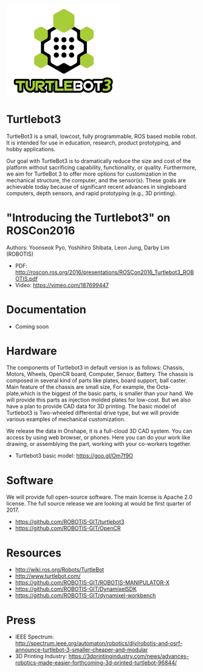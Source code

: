 <img src="https://raw.githubusercontent.com/ROBOTIS-GIT/ROBOTIS-Documents/master/wiki-images/Turtlebot3/Turtlebot3_logo.jpg" width="300">

# Turtlebot3

TurtleBot3 is a small, low­cost, fully programmable, ROS­ based mobile robot. It is intended for use in education, research, product prototyping, and hobby applications.

Our goal with TurtleBot3 is to dramatically reduce the size and cost of the platform without sacrificing capability, functionality, or quality. Furthermore, we aim for TurtleBot 3 to offer more options for customization in the mechanical structure, the computer, and the sensor(s). These goals are achievable today because of significant recent advances in single­board computers, depth sensors, and rapid prototyping (e.g., 3­D printing).

# "Introducing the Turtlebot3" on ROSCon2016

Authors: Yoonseok Pyo, Yoshihiro Shibata, Leon Jung, Darby Lim (ROBOTIS)

- PDF: http://roscon.ros.org/2016/presentations/ROSCon2016_Turtlebot3_ROBOTIS.pdf
- Video: https://vimeo.com/187699447

# Documentation
- Coming soon

# Hardware
The components of Turtlebot3 in default version is as follows: Chassis, Motors, Wheels, OpenCR board, Computer, Sensor, Battery. The chassis is composed in several kind of parts like plates, board support, ball caster. Main feature of the chassis are small size, For example, the Octa-plate,which is the biggest of the basic parts, is smaller than your hand. We will provide this parts as injection molded plates for low-cost. But we also have a plan to provide CAD data for 3D printing. The basic model of Turtlebot3 is Two-wheeled differential drive type, but we will provide various examples of mechanical customization.

We release the data in Onshape, it is a full-cloud 3D CAD system. You can access by using web browser, or phones. Here you can do your work like drawing, or assemblying the part, working with your co-workers together.

- Turtlebot3 basic model: https://goo.gl/Om7f9O

# Software
We will provide full open-source software. The main license is Apache 2.0 license. The full source release we are looking at would be first quarter of 2017.

- https://github.com/ROBOTIS-GIT/turtlebot3
- https://github.com/ROBOTIS-GIT/OpenCR

# Resources
- http://wiki.ros.org/Robots/TurtleBot
- http://www.turtlebot.com/
- https://github.com/ROBOTIS-GIT/ROBOTIS-MANIPULATOR-X
- https://github.com/ROBOTIS-GIT/DynamixelSDK
- https://github.com/ROBOTIS-GIT/dynamixel-workbench

# Press
- IEEE Spectrum: http://spectrum.ieee.org/automaton/robotics/diy/robotis-and-osrf-announce-turtlebot-3-smaller-cheaper-and-modular
- 3D Printing Industry:  https://3dprintingindustry.com/news/advances-robotics-made-easier-forthcoming-3d-printed-turtlebot-96844/
